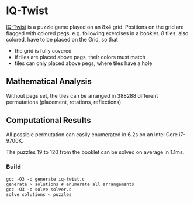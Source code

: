 # IQ-Twist

[IQ-Twist](https://www.smartgames.eu/de/spiele-f%C3%BCr-einen-spieler/iq-twist)
is a puzzle game played on an 8x4 grid.  Positions on the grid are flagged with
colored pegs, e.g.  following exercises in a booklet.  8 tiles, also colored,
have to be placed on the Grid, so that
- the grid is fully covered
- if tiles are placed above pegs, their colors must match
- tiles can only placed above pegs, where tiles have a hole


## Mathematical Analysis

Without pegs set, the tiles can be arranged in 388288 different permutations
(placement, rotations, reflections).


## Computational Results

All possible permutation can easily enumerated in 6.2s on an Intel Core i7-9700K.

The puzzles 19 to 120 from the booklet can be solved on average in 1.1ms.

### Build

    gcc -O3 -o generate iq-twist.c
    generate > solutions # enumerate all arrangements
    gcc -O3 -o solve solver.c
    solve solutions < puzzles
